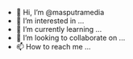 - 👋 Hi, I’m @masputramedia
- 👀 I’m interested in ...
- 🌱 I’m currently learning ...
- 💞️ I’m looking to collaborate on ...
- 📫 How to reach me ...

<!---
masputramedia/masputramedia is a ✨ special ✨ repository because its `README.md` (this file) appears on your GitHub profile.
You can click the Preview link to take a look at your changes.
--->
